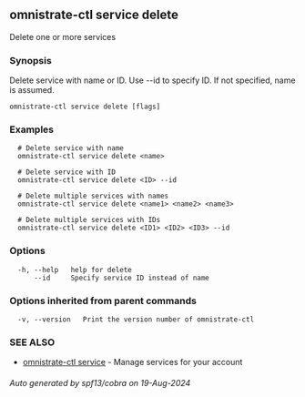 ## omnistrate-ctl service delete

Delete one or more services

### Synopsis

Delete service with name or ID. Use --id to specify ID. If not specified, name is assumed.

```
omnistrate-ctl service delete [flags]
```

### Examples

```
  # Delete service with name
  omnistrate-ctl service delete <name>

  # Delete service with ID
  omnistrate-ctl service delete <ID> --id

  # Delete multiple services with names
  omnistrate-ctl service delete <name1> <name2> <name3>

  # Delete multiple services with IDs
  omnistrate-ctl service delete <ID1> <ID2> <ID3> --id
```

### Options

```
  -h, --help   help for delete
      --id     Specify service ID instead of name
```

### Options inherited from parent commands

```
  -v, --version   Print the version number of omnistrate-ctl
```

### SEE ALSO

* [omnistrate-ctl service](omnistrate-ctl_service.md)	 - Manage services for your account

###### Auto generated by spf13/cobra on 19-Aug-2024
